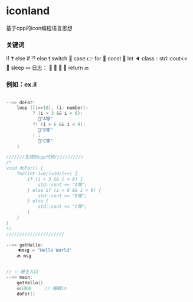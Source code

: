 # iconland
基于cpp的icon编程语言思想


### 关键词
if ❓
else if ⁉️
else ❗
switch 🤔
case 👉
for 🔄
const 📌
let 🔈
class 💧
std::cout<< 👄
sleep 💤
日志：
📘
📗
📙
📕
return 🔙


### 例如：ex.il
```cpp

-->> doFor:
    loop ([1=>10], (i: number):
          ? (i > 3 && i < 6):
            👄"A等"
          ?! (i > 6 && i < 9):
            👄"B等"
          ! :
            👄"C等"
    )

///////生成的cpp代码///////////
/*
void doFor() {
    for(int i=0;i<10;i++) {
        if (i > 3 && i < 6) {
            std::cont << "A等";
        } else if (i > 6 && i < 9) {
            std::cont << "B等";
        } else {
            std::cont << "C等";
        }
    }
}
*/
//////////////////////

-->> getHello:
    🔈msg = "Hello World"
    🔙 msg


// ✨ 是主入口
-->> main:
    getHello()
    💤1000     // 睡眠1s
    doFor()

```
